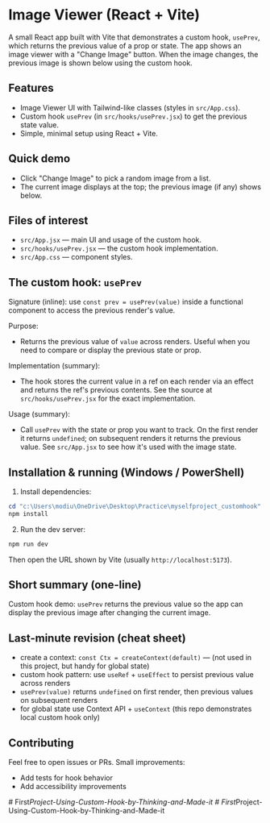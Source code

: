 # Image Viewer (React + Vite)

A small React app built with Vite that demonstrates a custom hook, `usePrev`, which returns the previous value of a prop or state. The app shows an image viewer with a "Change Image" button. When the image changes, the previous image is shown below using the custom hook.

## Features

- Image Viewer UI with Tailwind-like classes (styles in `src/App.css`).
- Custom hook `usePrev` (in `src/hooks/usePrev.jsx`) to get the previous state value.
- Simple, minimal setup using React + Vite.

## Quick demo

- Click "Change Image" to pick a random image from a list.
- The current image displays at the top; the previous image (if any) shows below.

## Files of interest

- `src/App.jsx` — main UI and usage of the custom hook.
- `src/hooks/usePrev.jsx` — the custom hook implementation.
- `src/App.css` — component styles.

## The custom hook: `usePrev`

Signature (inline): use `const prev = usePrev(value)` inside a functional component to access the previous render's value.

Purpose:

- Returns the previous value of `value` across renders. Useful when you need to compare or display the previous state or prop.

Implementation (summary):

- The hook stores the current value in a ref on each render via an effect and returns the ref's previous contents. See the source at `src/hooks/usePrev.jsx` for the exact implementation.

Usage (summary):

- Call `usePrev` with the state or prop you want to track. On the first render it returns `undefined`; on subsequent renders it returns the previous value. See `src/App.jsx` to see how it's used with the image state.

## Installation & running (Windows / PowerShell)

1. Install dependencies:

```powershell
cd "c:\Users\modiu\OneDrive\Desktop\Practice\myselfproject_customhook"
npm install
```

2. Run the dev server:

```powershell
npm run dev
```

Then open the URL shown by Vite (usually `http://localhost:5173`).

## Short summary (one-line)

Custom hook demo: `usePrev` returns the previous value so the app can display the previous image after changing the current image.

## Last-minute revision (cheat sheet)

- create a context: `const Ctx = createContext(default)` — (not used in this project, but handy for global state)
- custom hook pattern: use `useRef` + `useEffect` to persist previous value across renders
- `usePrev(value)` returns `undefined` on first render, then previous values on subsequent renders
- for global state use Context API + `useContext` (this repo demonstrates local custom hook only)

## Contributing

Feel free to open issues or PRs. Small improvements:

- Add tests for hook behavior
- Add accessibility improvements

#   F i r s t _ P r o j e c t - U s i n g - C u s t o m - H o o k - b y - T h i n k i n g - a n d - M a d e - i t  
 #   F i r s t _ P r o j e c t - U s i n g - C u s t o m - H o o k - b y - T h i n k i n g - a n d - M a d e - i t  
 